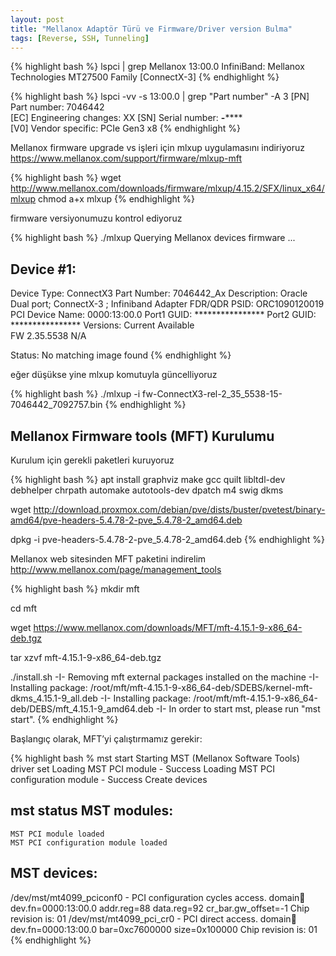 ```yaml
---
layout: post
title: "Mellanox Adaptör Türü ve Firmware/Driver version Bulma"
tags: [Reverse, SSH, Tunneling]
---
```


{% highlight bash %}
lspci | grep Mellanox
13:00.0 InfiniBand: Mellanox Technologies MT27500 Family [ConnectX-3]
{% endhighlight %}

{% highlight bash %}
lspci -vv -s 13:00.0 | grep "Part number" -A 3
[PN] Part number: 7046442              
[EC] Engineering changes: XX
[SN] Serial number: ****-********      
[V0] Vendor specific: PCIe Gen3 x8
{% endhighlight %}

Mellanox firmware upgrade vs işleri için mlxup uygulamasını indiriyoruz https://www.mellanox.com/support/firmware/mlxup-mft

{% highlight bash %}
wget http://www.mellanox.com/downloads/firmware/mlxup/4.15.2/SFX/linux_x64/mlxup
chmod a+x mlxup
{% endhighlight %}

firmware versiyonumuzu kontrol ediyoruz

{% highlight bash %}
./mlxup 
Querying Mellanox devices firmware ...

Device #1:
----------

  Device Type:      ConnectX3
  Part Number:      7046442_Ax
  Description:      Oracle Dual port; ConnectX-3 ; Infiniband Adapter FDR/QDR
  PSID:             ORC1090120019
  PCI Device Name:  0000:13:00.0
  Port1 GUID:       ****************
  Port2 GUID:       ****************
  Versions:         Current        Available     
     FW             2.35.5538      N/A           

  Status:           No matching image found
{% endhighlight %}

eğer düşükse yine mlxup komutuyla güncelliyoruz

{% highlight bash %}
./mlxup -i fw-ConnectX3-rel-2_35_5538-15-7046442_7092757.bin
{% endhighlight %}

## Mellanox Firmware tools (MFT) Kurulumu

Kurulum için gerekli paketleri kuruyoruz

{% highlight bash %}
apt install graphviz make gcc quilt libltdl-dev debhelper chrpath automake autotools-dev dpatch m4 swig dkms

wget http://download.proxmox.com/debian/pve/dists/buster/pvetest/binary-amd64/pve-headers-5.4.78-2-pve_5.4.78-2_amd64.deb

dpkg -i pve-headers-5.4.78-2-pve_5.4.78-2_amd64.deb 
{% endhighlight %}

Mellanox web sitesinden MFT paketini indirelim http://www.mellanox.com/page/management_tools

{% highlight bash %}
mkdir mft

cd mft

wget https://www.mellanox.com/downloads/MFT/mft-4.15.1-9-x86_64-deb.tgz 

tar xzvf mft-4.15.1-9-x86_64-deb.tgz

./install.sh
-I- Removing mft external packages installed on the machine
-I- Installing package: /root/mft/mft-4.15.1-9-x86_64-deb/SDEBS/kernel-mft-dkms_4.15.1-9_all.deb
-I- Installing package: /root/mft/mft-4.15.1-9-x86_64-deb/DEBS/mft_4.15.1-9_amd64.deb
-I- In order to start mst, please run "mst start".
{% endhighlight %}

Başlangıç ​​olarak, MFT’yi çalıştırmamız gerekir:

{% highlight bash %
mst start
Starting MST (Mellanox Software Tools) driver set
Loading MST PCI module - Success
Loading MST PCI configuration module - Success
Create devices

mst status
MST modules:
------------
    MST PCI module loaded
    MST PCI configuration module loaded

MST devices:
------------
/dev/mst/mt4099_pciconf0         - PCI configuration cycles access.
                                   domain:bus:dev.fn=0000:13:00.0 addr.reg=88 data.reg=92 cr_bar.gw_offset=-1
                                   Chip revision is: 01
/dev/mst/mt4099_pci_cr0          - PCI direct access.
                                   domain:bus:dev.fn=0000:13:00.0 bar=0xc7600000 size=0x100000
                                   Chip revision is: 01
{% endhighlight %}                                   